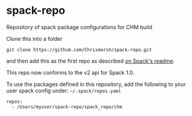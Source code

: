 # spack-repo
Repository of spack package configurations for CHM build

Clone this into a folder
```
git clone https://github.com/Chrismarsh/spack-repo.git
```

and then add this as the first repo as described [on Spack's readme](https://spack.readthedocs.io/en/latest/repositories.html#repos-yaml).

This repo now conforms to the v2 api for Spack 1.0.

To use the packages defined in this repository, add the following to your user spack config under:
`~/.spack/repos.yaml`

```
repos:
  - /Users/myuser/spack-repo/spack_repo/chm
```
